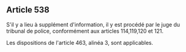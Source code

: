 Article 538
----
S'il y a lieu à supplément d'information, il y est procédé par le juge du
tribunal de police, conformément aux articles 114,119,120 et 121.

Les dispositions de l'article 463, alinéa 3, sont applicables.

